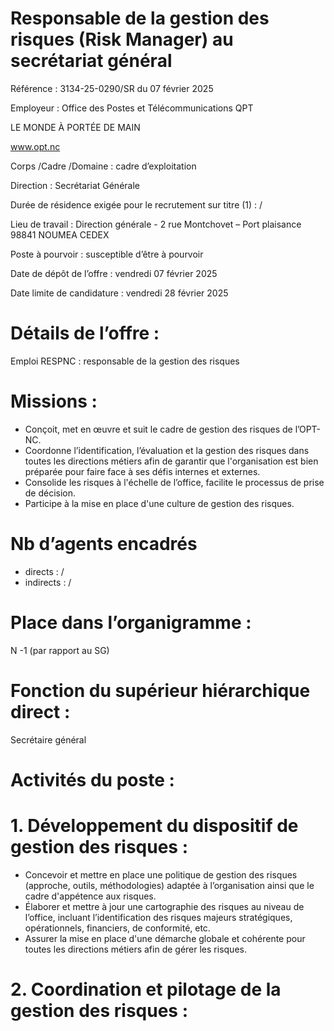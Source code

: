 # Responsable de la gestion des risques (Risk Manager) au secrétariat général

Référence : 3134-25-0290/SR du 07 février 2025

Employeur : Office des Postes et Télécommunications QPT

LE MONDE À PORTÉE DE MAIN

www.opt.nc

Corps /Cadre /Domaine : cadre d’exploitation

Direction : Secrétariat Générale

Durée de résidence exigée pour le recrutement sur titre (1) : /

Lieu de travail : Direction générale - 2 rue Montchovet – Port plaisance 98841 NOUMEA CEDEX

Poste à pourvoir : susceptible d’être à pourvoir

Date de dépôt de l’offre : vendredi 07 février 2025

Date limite de candidature : vendredi 28 février 2025

# Détails de l’offre :

Emploi RESPNC : responsable de la gestion des risques

# Missions :

- Conçoit, met en œuvre et suit le cadre de gestion des risques de l’OPT-NC.
- Coordonne l’identification, l’évaluation et la gestion des risques dans toutes les directions métiers afin de garantir que l'organisation est bien préparée pour faire face à ses défis internes et externes.
- Consolide les risques à l'échelle de l’office, facilite le processus de prise de décision.
- Participe à la mise en place d'une culture de gestion des risques.

# Nb d’agents encadrés

- directs : /
- indirects : /

# Place dans l’organigramme :

N -1 (par rapport au SG)

# Fonction du supérieur hiérarchique direct :

Secrétaire général

# Activités du poste :

# 1. Développement du dispositif de gestion des risques :

- Concevoir et mettre en place une politique de gestion des risques (approche, outils, méthodologies) adaptée à l’organisation ainsi que le cadre d'appétence aux risques.
- Élaborer et mettre à jour une cartographie des risques au niveau de l’office, incluant l’identification des risques majeurs stratégiques, opérationnels, financiers, de conformité, etc.
- Assurer la mise en place d'une démarche globale et cohérente pour toutes les directions métiers afin de gérer les risques.

# 2. Coordination et pilotage de la gestion des risques :